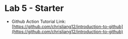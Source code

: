 # Lab 5 - Starter
- Github Action Tutorial Link: [https://github.com/chrisliang12/introduction-to-github](https://github.com/chrisliang12/introduction-to-github)